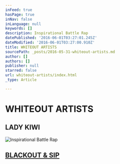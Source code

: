 ```yaml
---
inFeed: true
hasPage: true
inNav: false
inLanguage: null
keywords: []
description: Inspirational Battle Rap
datePublished: '2016-06-01T03:27:01.245Z'
dateModified: '2016-06-01T03:27:00.910Z'
title: WHITEOUT ARTISTS
sourcePath: _posts/2016-05-31-whiteout-artists.md
author: []
authors: []
publisher: null
starred: false
url: whiteout-artists/index.html
_type: Article

---
```

# WHITEOUT ARTISTS

## LADY KIWI
![Inspirational Battle Rap](https://the-grid-user-content.s3-us-west-2.amazonaws.com/aeb99fb5-875e-4861-8c7c-2c5660d949f6.jpg)

## [BLACKOUT & SIP][0]

[0]: http://www.newyouthmusic.com/black-out "Blackout and sip music"